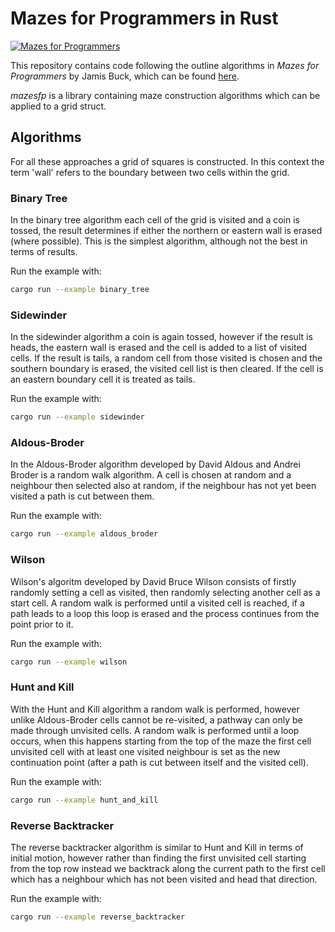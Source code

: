 # Mazes for Programmers in Rust

[![Mazes for Programmers](https://github.com/artemis-beta/mazesfp-rs/actions/workflows/rust_test.yml/badge.svg)](https://github.com/artemis-beta/mazesfp-rs/actions/workflows/rust_test.yml)

This repository contains code following the outline algorithms in _Mazes for Programmers_ by Jamis Buck, which can be found [here](http://www.mazesforprogrammers.com/).

_mazesfp_ is a library containing maze construction algorithms which can be applied to a grid struct.

## Algorithms

For all these approaches a grid of squares is constructed. In this context the term 'wall' refers to the boundary between two cells within the grid.

### Binary Tree

In the binary tree algorithm each cell of the grid is visited and a coin is tossed, the result determines if either the northern or eastern wall is erased (where possible). This is the simplest algorithm, although not the best in terms of results.

Run the example with:
```sh
cargo run --example binary_tree
```

### Sidewinder

In the sidewinder algorithm a coin is again tossed, however if the result is heads, the eastern wall is erased and the cell is added to a list of visited cells. If the result is tails, a random cell from those visited is chosen and the southern boundary is erased, the visited cell list is then cleared. If the cell is an eastern boundary cell it is treated as tails.

Run the example with:
```sh
cargo run --example sidewinder
```

### Aldous-Broder

In the Aldous-Broder algorithm developed by David Aldous and Andrei Broder is a random walk algorithm. A cell is chosen at random and a neighbour then selected also at random, if the neighbour has not yet been visited a path is cut between them.

Run the example with:
```sh
cargo run --example aldous_broder
```

### Wilson

Wilson's algoritm developed by David Bruce Wilson consists of firstly randomly setting a cell as visited, then randomly selecting another cell as a start cell. A random walk is performed until a visited cell is reached, if a path leads to a loop this loop is erased and the process continues from the point prior to it.

Run the example with:
```sh
cargo run --example wilson
```

### Hunt and Kill

With the Hunt and Kill algorithm a random walk is performed, however unlike Aldous-Broder cells cannot be re-visited, a pathway can only be made through unvisited cells. A random walk is performed until a loop occurs, when this happens starting from the top of the maze the first cell unvisited cell with at least one visited neighbour is set as the new continuation point (after a path is cut between itself and the visited cell).

Run the example with:
```sh
cargo run --example hunt_and_kill
```

### Reverse Backtracker

The reverse backtracker algorithm is similar to Hunt and Kill in terms of initial motion, however rather than finding the first unvisited cell starting from the top row instead we backtrack along the current path to the first cell which has a neighbour which has not been visited and head that direction.

Run the example with:
```sh
cargo run --example reverse_backtracker
```